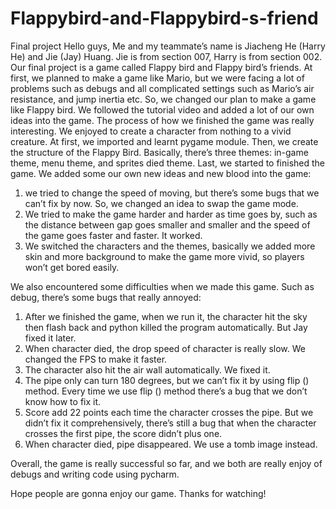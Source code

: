 # Flappybird-and-Flappybird-s-friend
Final project
Hello guys, 
Me and my teammate’s name is Jiacheng He (Harry He) and Jie (Jay) Huang. 
Jie is from section 007, Harry is from section 002.
Our final project is a game called Flappy bird and Flappy bird’s friends.
At first, we planned to make a game like Mario, but we were facing a lot of problems such as debugs and all complicated settings such as Mario’s air resistance, and jump inertia etc. So, we changed our plan to make a game like Flappy bird. We followed the tutorial video and added a lot of our own ideas into the game. The process of how we finished the game was really interesting. We enjoyed to create a character from nothing to a vivid creature. At first, we imported and learnt pygame module. Then, we create the structure of the Flappy Bird. Basically, there’s three themes: in-game theme, menu theme, and sprites died theme. Last, we started to finished the game. We added some our own new ideas and new blood into the game:
1.	we tried to change the speed of moving, but there’s some bugs that we can’t fix by now. So, we changed an idea to swap the game mode.
2.	We tried to make the game harder and harder as time goes by, such as the distance between gap goes smaller and smaller and the speed of the game goes faster and faster. It worked. 
3.	We switched the characters and the themes, basically we added more skin and more background to make the game more vivid, so players won’t get bored easily. 

We also encountered some difficulties when we made this game. Such as debug, there’s some bugs that really annoyed:
1.	After we finished the game, when we run it, the character hit the sky then flash back and python killed the program automatically. But Jay fixed it later.
2.	When character died, the drop speed of character is really slow. We changed the FPS to make it faster.
3.	The character also hit the air wall automatically. We fixed it.
4.	The pipe only can turn 180 degrees, but we can’t fix it by using flip () method. Every time we use flip () method there’s a bug that we don’t know how to fix it. 
5.	Score add 22 points each time the character crosses the pipe. But we didn’t fix it comprehensively, there’s still a bug that when the character crosses the first pipe, the score didn’t plus one.
6.	When character died, pipe disappeared. We use a tomb image instead.

Overall, the game is really successful so far, and we both are really enjoy of debugs and writing code using pycharm.

Hope people are gonna enjoy our game. Thanks for watching!
